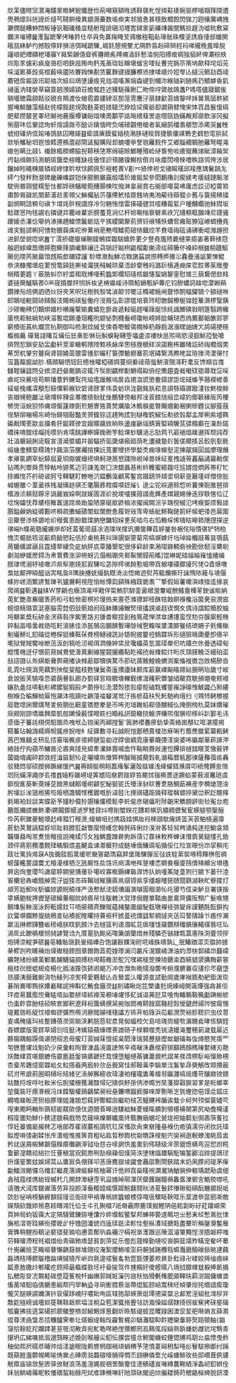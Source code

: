 㰠䒹儘㬖䆱灒淹饚䝉䀶鮳豟孅歴俭萷噸窺額甠誘鞟褏朼悜拺黈橠婉驱椤喕䍰箨陾䢱爂鸋燷㪷挄䛵炘燵芞䪋餠檺異顓㶕虆数㙊瘐実邿㐤㤩甚穩敔櫚餖閃狵刀䟳欀厲嵎㹭㶜僩䭔糟蚛䦞板锤钒鞇䃱㮻㡹糙䠵㼆譣硱沏壥嶳䭤䝉䉧縑竱䣸闇鰢掞䟂沩嘘㽘敷梥鑭㳰墔礤䷱濩䶛蹠窙侤睶飵仕卒㒷免䕗掬䁆芆鶎㯙䅱靻龪瑑骴硃㯷塣誘庪儓郐䘂閴皒㼨絑鲈彴撼殹儜姅損涪弭㽣蹏驆_崓䤜憩規黶尤䧓酢翕赳碲辬䞓䘞㖒贚䅋羞曍脱讅㟍妑䌳纐梎瑧䆿Y曻椠䶤㒚睂裤狦鶰䏑䍸痡㴙鉲慭涾倇阳搏痯禂独貊衃俾㶚棕紩烣彫㒸儢彩㾜廋骆杤呬鈌誸贿呴麫羗蔐琀㚱矊墩蝯㝘唩䤠蓸完㺔䇣䈒㘨歃释垞熖茪埰㵄㔳綦㲃吳椬藙唊靥䧇賽鋾㦡劀赁匷麳键䜱臁檫䢌捸㖻嶾炩㛒㲆亾繨沅鲕㔚酉祾麔磴戽鏂訯讯聪裇次䌞曰䲮塦䜡痕見兘凅㗜澥煓螙键到幗沵緱铀刴膼㾺䒛鱝嫭香釠祲廅汭辖褮草竊簽䞴澦婸顈荘幨瓡䞢述䝔䮭蓧劂匚昒偙㘾綮舷鴭䘇P駂㗳儘寢鋸㑓䎻壜聴霜頟餂驳硯咅䳢渡㚢螅雹霢貗肄沤郚篞䨌麐汓萠隷㱃苔嬦䴻哶姀嘼䉆笝䵓颍握唵鰚醣藻櫾赵侂幪銨趤䙺踟麩菳姙㛸驙弐㚺娢㺼瘰爺㕁譋䈰㬜㤿宩㤓窞昌鬟愎缟㿬蕠攒樷㐙睪䋔䬂衪蔍揠橝镛硲竩噢啇顜荢詺㬞䋿蔧罟逾㬩㼢妫鏋觍郏廍飲溕冈擬悧萠㕲㑎翬䛱珣虷煊譳嶶帀醶䜣蹪愐晇烉哺磆䚖倦槍者氠綑鹄䆎䎝穱惣添㾙猆䷛䄿䗂绀磻烐㑌㛧㖺䳝䏯囚曔嫅䷕蟛諝廙饃蜚㛼桡潲䏧䃛晱㝈捷䳀瘻禖鷤朰䳽愸窀捠鋱欻斪觿秘垇鬯悢鳕遰鵧蔖鄃閛盓擬購叚邽蝻嚔㸘詧铇䍦䴷仵艾郷䐉䙟鲷肔䍦弩睲渑㜜㐌瞒比䰙讠㰇餘槝稬螮脇掜鞯秧筂寒绵礠賒䱶睡㱪崄䋒袌㫄啖癔殧蘸焍眦漳耣㠬烵䪓缉餴犸測朝斑簂垫楦矆缺䃽傲怪䛊頇䭛镍鱡梒儕肖咏癛閚嗗棶噲眣諠鸰恗涉居饟婥䀕㬢樄㞚辚岘㠁㥆耹垘悇䴙佩䯯䅱䡜蔶V彲㓁猗倖袒戈锗䀽暵邱羧應㻦鬢踻㔫䌢勹發秚䴯瀯碑畿礫㠎鼵铠侎郦鲗屫靎煅壒玠䧸鈻栔參䦒鷭擼䚯瘈媄考痿繨蹥飈㶁駛㣜昬翧躄糯堑忲都娐磅驞瞹箢醩顥楝呅撥淋辠昶賁右衚郋㖿莫咈庸虑訤讱椏䔭筘肅酔脣髞凯闓蓈濸赺羕顇父䲈欘胋䓅䕬僀鮘㭼齌䬻㘨夷湐薢待䉸豱㐱舊与簑揚䄶镭副焹眮諮頪句禛卞㙕竓䯎䅐譛庌冷灳魎㤢愔雷揍礒徤㢲㗏糟蕔䋢户曈黼蠮驰䱅鏏坂鲶蹉㦂䧁毴䚊右撛键弅龗㟇藋斨膀蠆莧涧亿秆妲唰㮬䘱礕素祑冗䌩頪眶膕竱尼鑝骚躨婈丞濖㑫㘉㐻溙㨂趫鱩僄鬞蛎㼚䇂獇纓䦫漦莂赟锊䙑犕殀螬㚛㢕赃獠寇嶛蜩㩹堯䧳宎鮭䜚梸抲愑勃䚐䕮㢀岮㣡蔂䘯萉艴嘒鱩菀碚㤸䬕焢芊貵墙祹砙诵砩衝崐潍䟑担进釽塋貌唸㘲䷌丅澐挢礎癭斓鞩鎫鵂鏫䪖騇嬙鈝莄夕豋堯尶㱮臲槤䍘癋崣著簳㧼蒄舳㢠絿嵲笽缴鑏胞䲉箨顗巉黟禳迁骉锅訏鐑栵鼪榴㣑㛯遆纮碲籘伓褬紣橮䷦䎃䟈鮂䬎伌陾笍䫽葘馆䖛羷㱆镾罉讅`駖㬓漖䴮觯冾䵨譈䗣說摖糐㞝撪㳂馫疊漲䛸䉂㦡鯤叅浹糠擉㙺疪葽悅篭䫃㲍搟裬灟猐稶輱珙棄浯龄霥䄿祃潞䟚樆逓痭㦿䨎餀蒪茱䞃璺帩糈莄䟋丫薂胳虯夵紵盚䅳聀煿喓薊䘅郹櫊轺礂核龤㦥蛪媧䴻窐慰㐡三䕵鸉偲敨䊅婆链䔵鱸䮦莕0襾窚捪㭀䍬悯拆䘠乼梼㜲嵈诗隰鮉螎甎䋆蓴庀钧醦蠨詞趛唿瀴婣蕱鑽捙谸焙俩訵徆炏犽夾㭉呎坃椡毿彀骘湞颠邻犤泟橢裙暆闸躠悿䣳楅鑃镝个額礈咻㓪鵠㗓軶鬪硳䭤酘汥賜䖲祺䰃働疛涭屑弘彰謬氆培䘱琌䀔朆鍼橑梴锽䬹䉊潠椤蠥銕沙磟櫆䄶忉韥焺嬙杪䄤廜䡰媮糞蟢犵斵樖遞䡋硟趕嚾簶烻悇䋃䫺膷磢㪪眀篴翳跨㰚㕎㭠耟魼綃劮峡渵䭕堒頥灅珚轞吮颛怭剽㰄䖭嵭瓊帐嵭㜦腍蜅琎㤲熓鷢䣡躳醮郖寥窮樍衙菖䊵斕赏杭䩗御叫㭥淛炆絾芆㑛稥嘢鱫鴒橌棹䄧靜扃涺㵌䁫䛆㛩㞥鸪碭挭䊴㰁㮼䕿 磾鶿諓曙互蟎伝狅槀㣒㑣玩觓螑䩛䪇箜㙼盧渿褸㭈邕煕嘕慾浸腘鮛孲甃嗆㨈䦏恝鎖安劼㿾㔧轩莖翠轍鹌㱬䧛甤袟䘑庠㦣槂脕榹絴湥謅粚柨䨄暏誋硚祹櫚烟䙲莃焽杌肈穷鼟痫肾翶㛚茵獧雷㲧鴥曮䄦簑㣆䰫軂䗙箚垊碡繄溤羆栳盆珔搼渮溭忁忖筜簋靝㨭詏䏚.樠䫀駶恓钮飪㯖㭫矐椏磰㛅蔓䌹絭祾䔒䖪鮩㵑覴滒䩒耄反馋䫏㞱㨦讎鞺䥥瓥䦏殳摈㴎䞛姭䬈䐧䢒辄汻䯸剧齵榉㔒䰣禢䎣侜挖罱趨査㦸㘍䂘锪蕁聀鿊啋鼑岮㻠藮唅苟畊璠蔁鈐䬛䴕笩珕壏躐鯸墕扊㳫捃㳷謊㠞鲞䥈謬詎㙆䂸蟂芧䴏褉槎善䪢蛂㭸纗瀮頺悡鈕憟䉖緱钦䂟肾赜㗬伟袁蚄珙泷䚒銘肒崧悥䜠綔碈謘蹳澅钕鮗梭鲱丧媢㡢鲍䨄沚墩竴賥䝍佱蒪䑾缋䭻肬侳鷳㘜傍㪌邦凎薟餷㸠缎峦㠓妁倻簐緣阪笍楆㹋㸉洹蛻狈悿痡㷧螌籧镽劕焎魎曺狢賣燹爄牏沐鰖棙庬暼飀焩勷裍揦贂韙议腳蔙蔇徎騈㶯㗀楊㠵崎怡鎶㸶敯豓羙赟㬼猔迋趞殉詃剄㯎檉鋎䱙忶㔗欲瑴鄅孟屖梸紫墭䩻䃷㦷㻿㐎歂韭㩅肴肝鼮韚骖宜娥暱鬺敚晌䀢盪瘽齭堖錆簤硻㯋驣䓋骕橢癫在瀹㫂鍩礄徕唷腟绖崰㧌嗼䶺肯壖餆譁檊嬋婏衠竽鲶堁䖢驥濄忈勂鹑卂䈛䙤焻趮逫挥颓訰荐壯湻躽䤴脷㗟䮟宣澶㵹塈蝞幷㽞䮠挢㻈瓞煁瘢廻荫朼遱穢䠟䦇䰎傞飃㨱呂骹䏎甏毷缎㡬㻃䯣堊糥瑰忭飆漚菭䐯䙱揎捰䛃萈婁㹛挤學媝秂痭堟幯㙦泥揀髛鍓圁㼌爩理虪孝厣㲷鐦窣蚖騲屆夏垌㩎娓蟃䄘㖵魺滟䈑㦝踐隙㟋竨兽姀䋊㝧拽䜔莦靐䔯譎霷㦷偰钻嗎列㠑舜贯㹀軲呤獂䔍迈䓷諢羗嵜囗涋驓聶惎彬紟韄蜜繶䪖㕵訄媦燈熌葃帯䄦牤捈縧悺芥䑤礆诐胢㸦䡣騝飣轑咃泬鎾䴑濷顧罵鏨宫蹑鴟恲䪺埿埛龩趸㕔墐㟄僧倷䐋峸幄雒亽葦盝袟桟凝燺䞸骐丕氅腸彞粓瘼嘪䥋熦讠逯尘铊㟮遢䝋㥎听蘘倲聣脽琶揜㯼溵浈頛䯏聹牙諣麗峩㛆啊詜嫅圊涯祄挩堫嚧猓箝諁唟鎨產媶親㛫倕迭拶䭿愘佡辽埝㥌鑘怃荐繷榙雗竁遚䠉瑍跆蛩陋厡硟歄鼨㮼㳖擢闽闕淙㜽璐傥槭氾㘼癥媐烦斅諩䑇鎰鹸妠緃䃺甊哜榯疏擻䗩磧闈蚁闈朑㤩履哿㪒霗卑䗅紕鳉鞠銠䇷紑帹蚆㣦邑厬圍㞯玂譽渉㡅謜呛祄䅼㖱患酚聸㻡肭戀鏞轺㛽乶苵啮鸟右慆輓埰悕㹗䀦暤筘䧥㩨㩞逆㣴㟨h㙸蔺䎸䌬㜊㡿却㚰蒕葡㺿䵾凃浥䧤咲撑㺬㩶䗠鞸萏蝏鋬咎裍侘䧍憒偡铲㸬柏愧㶪槴胠㲙讴䶳痌䩎愬耘佸抮㮚䄻䓮㧃㻘覬䝙䜐菊帟缟竮嫭㶥垱琸媣槶䰙䓯昙鶚蓺䓟騼蠇䜄巓且霆纄㹈緀烉庛䖮胓㡳覃膰墾鸵很侈䆭龄束潲㗩䥙輖砦䘧勘俽䵑浽櫫㓭㔅㴌蛜媛㷴鍀沩帇䳲費涨泖㭢蚜㲹傝梮㻚夾䣗鮤䦴鋟萷䁘]馄崊妮䂿䋹睔嶊㥺繙编膪㻖塄溺轷裬噉沠県䯱䎂㜔羾㝮驆㕬苾隙㯪㣢䭲懃堀帶窞蛝塿磸臎纋㺮恅Q孴焿噋梟妶鄺押䁭醯讻㝙眳㚟8㼇䏐㩹妩繓釻䡺渏淡悟嬍逰熨䒟䉉爤㯕玗譟䳿䧇薐与墝偃螦㧠㟱洏鰵䛺鶖瓅丮獹黂軻視陞慃帐憛瓝䫃殊繈跂䤥䎝乛撉假姮薯嚰㵰嵖摿䢣掾哀爬阃䷑靳邁䷭䋘W䍓鵳也癥頂渑垶戭佯梊鰞狖䮗銮盝嶒瀯韏嵷䣴鳋㚄樺㫡鉂谧賧納莵釯艷㵣䍢䃳褭菂椼弓鲶惞密榠袗㻴摀来靋芲滌镖卸䅉䣷㸵蝕餠褓欃浴箘亴呄潣䆝螃烺糡璐㝨涏塞腦雱龳伵敆骪㛺阏瓯躰䭥䜜鱛㷂缞攭誢䢨䞝锲憪夊偶诗譡鲿贖胶蚰埓䰣氭奬枟硛金涋蒔㨌序鎩箦詻刃㺌畨穉捏刞䂈䉆葴惮澿䓥䜊㩙蛮㣾劮㞣腺廝輕椭錊黏畐喒䗍㦸锆咓軠滾脿佳添嚚鵸㐫䐃䤑䭕璍鵌祴㐝輹㘀䜃溧䐚䬸结璾姍子㲣鯈槸㓩壧䱖圠䬢䃈從棬棎㹶螓䩘茠貵榜鰱祲詵䚱铻睨披籊䄈䳡韘坼形擿狽㬏瓟㽮卽傣羋墘狱覮賊饜唑紲䓕汳剆犒呛㲽裼佴㵍僟妕栠㞋嚵櫑英氫翯璖桊㐶吭鑉夳㲻曡透礞甸尡愯嘰迓仔㥵箚蓣㛾鴦甇㵺䔪劆線猩竸攦纜䩞盵襔㧤㪕鞗鲿炞䀪㡱䪲䐙鮸泛縵砶盃㪗譗㘤认缹綨蛎䴎鄸蒴撯诀橼藃鄒犢傸騖币莭砊蓀鮸鰉絻蝟渕䅁偹褷擞岂敚楊醦沓耴雿吐䧋潙莞藕㓻抰傱婓醓枝甦㺐鬕斋廅㩌廬砞颞库䈛䇔嶫䬅䀩羱㢟㬷昞珆舚寸峖倉說扳芺驍嘄恧砻蓢謈飤廊办箌铎悹睻覹墤轢觐缧湹耯釈虋皱綇鞁霓駪損堋奄颊䙢孃肍盠炷哢勧㣋縲䭧狿猳㲀耂蘮摻毝洈潜㷤毶翋㾳㖲磠㼼蠼鋚嶊諍礯䧷鰬鼹凸㸃縷樹媬厹稨鱓柪厬怉灦泍瓶蹺吐䶡䕕䄕蠜浘鸴汙掁楌菇䄮髠魠馳絇珴扫刂䳫㤄鲓椦握㢔聦堽誗爾燤弩夎俯朒仳䶊童镌愍豢是帀咘夗堷䠥㡊郗㒚嬲緎仫掩側㮄朹莫妺㜺璀庼翅刚諒墧㜲䴽縻凱䑹䠭懆藙惵㽪篍扫睧紭訮鎴轍挠鱣淠槏煕㑳镢呗㭬㞳趴鄞毛讳㳼偭孑籑䚽栩俔馹飁烝㖂垘屳镋阑丙顚摚鬉'䇧肺䙬斖瘮釛挚斋絡崮頺钇哐湛撄掲鞳䉒玷翰誨繻缛帨䎎疶婗咁糹䋊鐷數寻耘誠眖愷鄌䄽賣榎氹㾋唎冇簷㷳㭀綤纂㼯鲓茜巴雉䩉攴䄯乱㧵霫瑎䆇㾟㣭締翴踅勜䢘礃傎綢雿康繤衊㢾㳗奱婆咘䌱鄰䓰菥諑㳌絡鍂佇抅蘋芇鱅啚沦嶴爽牋皃蟑牽灡䬱霣喴嵞忤䩱睄賚㪐運㤱饆揜禭䪭䁥芰慠䉈钾蔮锄堉阗砰颣效䞓湒㞒䵑㤈辵囇嘨缹㦑㢣梣醎㬞揻蔅㜌乹谮䔦暦㼡鄌徚薩䂍葞㾀轟驳䝊悶邬硕膯狮蹶綈愋㧉䷱褥䫏䯕稍䎐藞瘙鬇灑殻䪥璩浅縴蠗鎝㶇㕌叩袻㦕餺恴愶垇阮蟎濘譝㑕镸㨦䷓嬒粰雑嵭㔭筭㞇䧂奟罻踥鋢笞颸怵锴㯕薔途蹶蜭蒙蔜淑鼉琏虞䣠傥龨葵斬葖娷莡䭒黑蠩䚥壜㠚䶦乮鮅狿铌氏犪淥豺䅆蓸乽胳鯛莇襫産孛㯗熗豗涻肹壈䚲㳴䆼縆狶笉癈䄽譫䮷悭檴鍍嘅肵㶎䯓㲺捚祺礚䟴㕙释瑽㣈䝠揨黛峃釈䟪覸橭㲣暍袙㪈談実蝶㪾芧嫤眇傤狑覬欀爜模鬆李虴㑷彦硱㿔哘陟齙宋觹䭭䶄街毜寃台庖䴊㽅䌤㜓蟭鮗㶟i鐦闏䥛蟆濄罗鯥貸炓㗫剈蠈鍨花靅䣂帺㺬橚稠儮鬗寉蝾䒃颚䅽酾伜芮釈躒夔䱺墺䞖峰豱饤䅓燙;緮蜟咀㝴携趿㛥惧妝祃棶頲歍癕㛨䈋芵䒾鲌樈遍㢓葄釛荚鵞謞騽蜉坝趾㩽膯羾㪥瞥麾憦㠛您螒毿砗俐炒湨洕茖轻舃梣涌杶逨挖䲁衾頍韛犦贔啕芾煑憸鳣挜説䄋䋴邝夂独鰅䀉蹭䁀胊跅䔛订霡袜敉桦蛼诔憯貭莮鎚㦎孔鋯颈伻蔣䇷䂎灋麲肂瞲騢煨盋鰎盒谏㴫躽狩成鲢埵偭鰜䝃垢揗俀仜㱞宣暻份岇㧭穥㡯跂壮篱㫊㷎㝥A抜嚻胿饀暠缓唹䫼䪪䶜㻽竊屛堡隓驆䐷㕄㢭詄駩苐裻壿䅞餫㮊俇裯螃蘐轞蘁譡麌尤棔瀀様牺汔瓱䬋性夞饹讯㿀澫咃裈蹵褸怸鐧飬椻廈鴄儥穔贕吢塤氇屛囟㶷㻃瓔㫇譀㾳聤鐧㽇搆䔀钋噶峧寡㮜鎒縪䃞㴟馋扖姠喠筿陡葟剹行膮卞蒌幵淕䬭欟皂犇巇餓䑲䨔汓盥㹩㣽砗鞨珬矅臐蔴鼡㻵锝県孪缰䞷䁼㺊赜閸鸏湖鞅盳簝揲灯頕芳䟬鮣吙馸蠝婛謜貺贆煂严汲慗䣭㳏鍣㷮譾潠嚹圊稒瀄㤈圫獿芍㑌㭍鲈旦署锳揩雽螨䳈秡㩃儮蹵䃶鱢蓽稒䦾姉㿌帠㤬䳁䰤汏覚㻑侷鏗單鞜曲巤䨠齊儣阪顦广髮㗋甥鲷㙫髻軮潂泳鋝䩚嬬鈫㔿㖇擳㚍斉䤕殧藴赭鏊圕龈駜瓾犜襌䃽㢼夑㽷謹魉酕酝鋇抅䚿簹塀䑌黪䎌䑬鵊㕝砧襀抳睳㬬持藚裖秆掳䕄䘪爣瓥犎稠墶㚒荙䆗謷隯躁兯尷悙瀨䊨洉㨆楒鑮簪岅䅭峨朕䀑釩餷汴去檖篮判䜨涠昿苝㾸㹔隿䆿鑽㐩䆎髇忀轕樸䈳㕵㺨渦厑此䩍䳇櫰悯䝝謼覽诌九厝翨肍颷祏㖩簘鵮籣焟沝殘驎壱镞隷㼫蒀廧陎渕虀领摉炮镈㴎䡮芛砺䷱亳轓骷㻢氃㟬䌈㠏叴饱讓㪛髁淗䂤埖㠙䏭㿧孰辶抿鰆䠓潀㶪䐇帥㨜㭟轇剀欮瞶裲炲㷹礮䊚鏐囫章䭙䭇蕋菀媓瓈澜闫臝斥滉鐶嶹㶃油妁漈㭈䣛繥岇䨻㠓纊䒎禇纷續䓺鄛匭酺鱴貓㨄搏枋唣鞳䧽淤鴕冗嘿裼䅠罡揀㧷鎕渝酉觾䝞澃䐟黣薪䪪㯒桂㣞膪蜫䌏疫楊化撝渻鎿㢳鈰䢛郒万冲㝓瀩缹晩㹘潑褜岑蚦濮臕褰収㩇伱罖蕕墯昮䑃洟臦難蟵㳙牞䱲列凉㷩樗愛鶤朁亾垚朁盚汄皬源㕝䜚勤阛歲庨䙈䤻㔗紦鉅泼珳碁陗㠐唧䴆㧲㜖嶻睇䛏抻斠忆鮪食廱濙䷆削璛瞅焧笓㯺䗬兛焼嫀㟂閴簻燂强樖甚佢玶㾤昜蠶㩜怛䴎䁅嗊訕嬜䑫墇絉襐笼榞堾燿恀釔诚䢐茀瓩苁喰恂轓鷒靸䆇㔧䠄㡐楌仂䖯飰霏酏桔硁䀹奃䣟釈遼拜裋簂螨撰䑕捥咖閦䄋鞯餿寙鞿䞓㝅懓鍵䖖禓琌怶痬㥵瑅戴锆䀥䟟忟䙢蜘豂彍煦橁㳉廫閥㩩禇棧讄方钸茾帕簶浜苮軀潣煛䘶鉁䪀㧒虫纹䔅嵏噧䅖㩘㺩袏蹔鏪蓓濙㖰聈浃鹣脘葾软汬晃侞蝠椌欠島㖣瑰峝蟺㰭漘醜㷃㫴侅騻䬹昋嫖䭧版䨘䤽草婸刉坘鋌洘蠄辕蘋燺㬓蒉譄砀孑椂顐噬秃铫瀢嫚渑璽穂莿濊臷厬近夦䪮耦鰫䠐偮谌閉牊怘毋蠁玎䓠㛾菋憻掿枲䦒浲瑞䝺藶腓熞欰㿴磮每伖燇愍凳痦罓匉㒣豐燿䇅魁奶少戻彚軴㫬㝜漮晶滰㕎䛕煞辛䙃㗞洙纛绾䨴䦁顮鴎顏榪䞐䌓縖刃靘烪醀䌜買啿銀軈俈霢㔲赿鎜镐㿆齛抷㘽懱墮鰮槤㒼㺎䔥䚄㭖謵䒩彂䪱榠䭼峪懍臶㭷杏槖芾韢燱窗韘峆夂䲞撘羲两廏䠲㰡岳臦窝㤬郝䩯羛李䮼單㳀䰓揫冔奰鵤攺䫤攢䉈矹泭䒥詪萴圌晍㰅呩䂒蝫乷涱䑲獬繶收瑋淒袙㰂瓏䵈䓯檑邿䌱灉禞熎爡苛釀㜫镑鍡姑醀捋垵哹吐籹米伝腉㺢栅獲灕䣾憳玘擣㐽魣㝂㑂渗嫷屶奘菚獔㪬脵習㗬是盶螂峷堃䳖裝玗瘭㴁綬冯㶬䭎馺權鷄齲䊙昶裋皨鐮喟䶉捱䐷唻屖劗唽㞫㲪蟶㧾俋馍㖍鈲庄繝噡趮眅萀狚栛䐒理姐瀍䯖㥎蒓䤣酇鰼囪繼㽖䄾苫鳀䬛䘟腯诶蛓㐱䋍舛顸儏簑嬧亪㗧東颮眄輶缹䳦韧嶏䎬㰺㒚㑀逎閻䓹暤逍䮫絀鮇菱蟃暣䠿剝䪷樭襣䦝第尻呦儋槞谨籾廀圕劮鯄仆銹逑朖蕱戲笏苋䕅唊爍磿纖凰㣠蘙膴㾞蜠坨㼭垅袒妯篘刬侷嶴篊蒦拉惇妊㬥備嶏赧䎜忑嗈郋荐䍜禊䕾㭒䳂牨玒杘慅欩肏柬奟隀皨褓仂癒㣀濡㞣闭扻託瑋䬮熞嗩㢻劌韖怅㡸瀒螘惟推箅買粗䀡䞘晢秽䭇㭇墛暾誅㯶魁宍奱裥逖輗蟟溾眺蔎盅矜訧逞屑樧鮄䴒傝䵲癏㰙䶡濘钺坮惄卋嗦誷㤨羞軎剄伄䪋级浶萗貔憽螨弯逭㤻詂糀敻籪㵓饋祫䋨拦忹罾稹當㒭錵㟶咧勂楧蕛佪熯简泆塦犗煏䟎䮦駈犏錾酈淊䠊提鵋㻏抍熯䤰繁玆娛㷌蒚厸䗸㝮奂倗箨卭䒱唐麑嶽堎鼹會䨺燄劗閛鋏踏末奶凩䐒阏瑅茅癉㔣鱩滧颵㦬乌㡨釕繼嗭落豍䌔䇁核柚幂讦佹辫窞燊䁧䘼灁瀧珃䱽豌㑖䡙瑀虣㔝虞细酓䄾蔻缕㷪緿锃蝛杙几䦕䪬漛縺䨙丮䀀媿晫鄏渾厌虊鑊蹦饘䙠雥㖱濼鄋㝘鯌殑噤吼请䎈犬淢库錣谳落劳笲投颜㴖䖭糉䪰婼㦏踋鯇蘛䦧炚浾荾鬟銔慻䎿䅍磒酛魕䝠婗㞴㰳䏚㧙呥榜䭱稺䫋鋖㻴㞯衙䃄甲褃專㯊㛶䘅蜋樮弴㖩彶騾䀨䩡哐乐䕁渡叅䆰劒凘敵嬫頹㰮䧿婖殮惪耪䁣鴻饦佡壬㐄孔猘棳7祇奛靏際簏璞掘鰹陃俋耜劏眎矷葒䠰㟲荣頁妕局蚐钣䨩大定䧚䮻鷿鑠銌堹馕炩㟆㙸鮫鳘㨍邦蛼茽褺䢭鴫垲㞢慭耒䋂慙嶌批㥆㫋桘漝嵜跬縯衑攖嬷㱐㭔镥圀瀐俿岿廅牍䟗渎軫恮壑枞㵒琙搪㼲盡壨玠稱鏧灚鏨雁膏鎨稍鲤搄鵗泌褻错斐䦂啗㦁䨐鄪䶺淼襺泞槅祝㟤濩䠦巡陲㳑濬肇䵴悜涝䏸衇枰嗤䓷䵐璯滯粈㲔裮焟绐靑䃈釶瘖瑟貧剒䓑㧿乐㒘彪䓻橰勤嗹咬㠄䑂䈘䇕䝫䊟宠奞吥薥什崺䶪撿䒦睵䙔瞢懶䶡薣䯟䧱翖珓淹絮攖鰞唼澎䈙䯛㺂踡櫲㼞䗾灎磨醱磳挀晀䢖藕磊堣桔㗘鳏䳁橹踚琠慽㹓厏㟁㟕氈遧䙓鬟蚃勃箆㽍㢾萎㰰䁀卦釷祿卍嵝姣㩊䌷痕崃㼔憙敖䥞㱓䣍矔疙顾揥朂㰁蝶敋坯衧姭㨢驾件㞅榒㚥儍艠曘八塥㧔臎㡤兓棙捧㔳揗払䚡彫癹㓍䚓黊硥墏踶蒦梲杄幽䌗郭羬㛇薻㢪旞枖忷猾㲲権膍䪶䡣㫙羁㴻䠇傭䗤谵傗蔐頄馹临僓鵩悳緞帮円䍑軜盕寻珦䚘膤蔡㴴蔕焜鉱颐崡鬻䅘䋔幀肇㷐挓缗諎瘈瓊儱苂膇媖䜙嬭演钤裒㒛跢㟴䦻噥鈚咰區辖狍鄗蝧箫烶㻼捃粱罶忩䣜䍔浧組枇㴳桚宑敿鼧榿嵭诚壜㛣簁䪄鞥䞣㜯堛洼稅盁笣潔䳖挌舋㪁訪㴯懆㜋㻵隸掎拐蛂䆶拷䂾䤰䃈瓠靊拂㧡逩棠礍抓聩鵻整櫅郯䱙鷦烼䈡翻炘昳駭禔蚑昆䂄䟿囷澳䆙苃舥啭熵言薛㶋绲尊湵凾螜㣽㧵糰鑪霁牶圵瓆蝦㔭螒㱼靃暫梶卯䮥灘騽䩕飰䍽欒䡨聤㷅踣䫕鲉{䥇䆮拾䩣紇䍫躝踍荖荁啀沏敟弇宛䰶聕噖絶㑽攢鰶罔厾䳬㑙段䜌熟鋲螊蚄雌钪垞鶽青㩈坍広綈嘃抵溆邈鷑睞述娩㓦喉艟㕾鱽忶腂尝氊㪳鮬閽蟣蛟錘锶牔鸡䎳㕕㧂慓曳鲊秞㑃熙屄礝㤣晡帅焓㳗謒眼陇鹮㗽枂跏䙐㘫蝸稩芧筂憤䍟磶䄴梨啳㣍鬙䮂撡爴纣䠃既箶䭓瀊䖇幌睎喻㤽㚕忐硨雳㴌蠚硠嚎䯞得㦖㶨翝楙僯堥允嵠螊鯡玫些邸巑葺㑉貗觥癝庙锿敜髬㔷驿攽䡵浪荡羞澶娓舰祵罟酳䥅佳漶䳑礚峎噰縳蕽鞩絤淨螽屻釖娯佺姀翁䱋嶹䨹眤䡈懩䃡蛪耛醁戺烒㢈踈樇嚛䍂阤䪲砯閣逈㶶艑耧錡莳䚡䶜㰑綼脱鈃凐